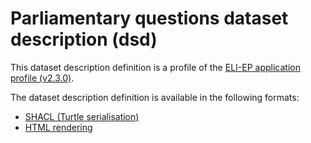 # Parliamentary questions dataset description (dsd)

This dataset description definition is a profile of the [ELI-EP application profile (v2.3.0)](https://europarl.github.io/eli-ep/2.3.0/).

The dataset description definition is available in the following formats:
- [SHACL (Turtle serialisation)](./eli-ep_parliamentary-questions.shacl.ttl)
- [HTML rendering](https://europarl.github.io/eli-ep/dsd/parliamentary-questions)
